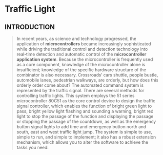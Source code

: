 # Traffic Light
## INTRODUCTION
> In recent years, as science and technology progressed, the application of **microcontrollers** became increasingly sophisticated while driving the traditional control and detection technology into real-time detection and automatic control of the **microcontroller application system**. Because the microcontroller is frequently used as a core component, knowledge of the microcontroller alone is insufficient; knowledge of the specific hardware structure of the combinator is also necessary. Crossroads’ cars shuttle, people bustle, automobile lanes, pedestrian walkways, are orderly, but how does this orderly order come about? The automated command system is represented by the traffic signal. There are several methods for controlling traffic lights. This system employs the 51 series microcontroller 80C51 as the core control device to design the traffic signal controller, which enables the function of bright green light to pass, bright yellow light flashing and sounding a warning, bright red light to stop the passage of the function and displaying the passage or stopping the passage of the countdown, as well as the emergency button signal lights to add time and emergency button north and south, east and west traffic light jump. The system is simple to use, simple to run, and simple to implement; it also has a robust extension mechanism, which allows you to alter the software to achieve the tasks you need. 
